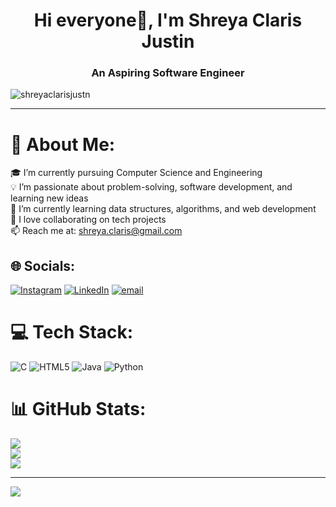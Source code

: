 <h1 align="center">Hi everyone👋, I'm Shreya Claris Justin</h1>
<h3 align="center">An Aspiring Software Engineer</h3>


<p align="left">
  <img src="https://komarev.com/ghpvc/?username=shreyaclarisjustn&label=Profile%20views&color=0e75b6&style=flat" alt="shreyaclarisjustn" /> </p>

---

# 💫 About Me:
🎓 I’m currently pursuing Computer Science and Engineering<br>💡 I’m passionate about problem-solving, software development, and learning new ideas<br>🌱 I’m currently learning data structures, algorithms, and web development<br>🤝 I love collaborating on tech projects<br>📫 Reach me at: shreya.claris@gmail.com


## 🌐 Socials:
[![Instagram](https://img.shields.io/badge/Instagram-%23E4405F.svg?logo=Instagram&logoColor=white)](https://instagram.com/shreya__justin) [![LinkedIn](https://img.shields.io/badge/LinkedIn-%230077B5.svg?logo=linkedin&logoColor=white)](https://linkedin.com/in/ShreyaClarisJustin) [![email](https://img.shields.io/badge/Email-D14836?logo=gmail&logoColor=white)](mailto:shreya.claris@gmail.com) 

# 💻 Tech Stack:
![C](https://img.shields.io/badge/c-%2300599C.svg?style=for-the-badge&logo=c&logoColor=white) ![HTML5](https://img.shields.io/badge/html5-%23E34F26.svg?style=for-the-badge&logo=html5&logoColor=white) ![Java](https://img.shields.io/badge/java-%23ED8B00.svg?style=for-the-badge&logo=openjdk&logoColor=white) ![Python](https://img.shields.io/badge/python-3670A0?style=for-the-badge&logo=python&logoColor=ffdd54)
# 📊 GitHub Stats:
![](https://github-readme-stats.vercel.app/api?username=ShreyaClarisJustin&theme=dark&hide_border=false&include_all_commits=false&count_private=false)<br/>
![](https://nirzak-streak-stats.vercel.app/?user=ShreyaClarisJustin&theme=dark&hide_border=false)<br/>
![](https://github-readme-stats.vercel.app/api/top-langs/?username=ShreyaClarisJustin&theme=dark&hide_border=false&include_all_commits=false&count_private=false&layout=compact)

---
[![](https://visitcount.itsvg.in/api?id=ShreyaClarisJustin&icon=0&color=0)](https://visitcount.itsvg.in)

<!-- Proudly created with GPRM ( https://gprm.itsvg.in ) -->
